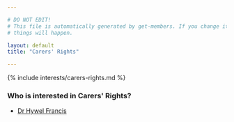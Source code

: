 ```yaml
---

# DO NOT EDIT!
# This file is automatically generated by get-members. If you change it, bad
# things will happen.

layout: default
title: "Carers' Rights"

---
```


{% include interests/carers-rights.md %}

### Who is interested in Carers' Rights?


* [Dr Hywel Francis](members/dr-hywel-francis.html)

